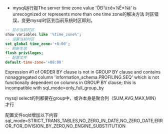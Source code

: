 - mysql运行报The server time zone value 'ÖÐ¹ú±ê×¼Ê±¼ä' is unrecognized or represents more than one time zone的解决方法
时区错误，变更mysql时区到当前系统时区即刻。
````sql
-- 显示当前时区
show variables like '%time_zone%';
-- 设置当前时区
set global time_zone='+8:00';
-- 刷新生效
flush privileges;
-- 配置文件
default-time-zone='+08:00'
````

Expression #1 of ORDER BY clause is not in GROUP BY clause and contains nonaggregated column 'information_schema.PROFILING.SEQ' which is not functionally dependent on columns in GROUP BY clause; this is incompatible with sql_mode=only_full_group_by

mysql
select的列都要在group中，或许本身是聚合列（SUM,AVG,MAX,MIN）才行

配置文件sqld增加以下内容
sql_mode=STRICT_TRANS_TABLES,NO_ZERO_IN_DATE,NO_ZERO_DATE,ERROR_FOR_DIVISION_BY_ZERO,NO_ENGINE_SUBSTITUTION